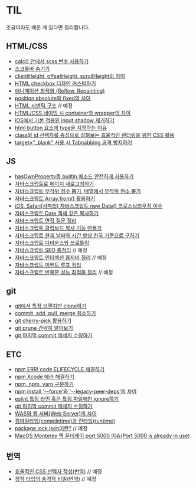 # TIL

조금이라도 배운 게 있다면 정리합니다.

## HTML/CSS

- [calc() 안에서 scss 변수 사용하기](./html-css/20201130.md)
- [스크롤바 숨기기](./html-css/20201208.md)
- [clientHeight, offsetHeight, scrollHeight의 차이](./html-css/20201214.md)
- [HTML checkbox 디자인 커스텀하기](./html-css/20201218.md)
- [애니메이션 최적화 (Reflow, Repainting)](./html-css/20201222.md)
- [position absolute와 fixed의 차이](./html-css/20210106.md)
- [HTML 시멘틱 구조](./html-css/20210120.md) // 예정
- [HTML/CSS 네이밍 시 container와 wrapper의 차이](./html-css/20210617.md)
- [iOS에서 기본 적용된 input shadow 제거하기](./html-css/20210908.md)
- [html button 요소에 type을 지정하는 이유](./html-css/20210910.md)
- [class와 id 선택자를 중심으로 살펴보는 효율적인 렌더링을 위한 CSS 활용](./html-css/20211008.md)
- [target="\_blank" 사용 시 Tabnabbing 공격 방지하기](./html-css/20220119.md)

## JS

- [hasOwnProperty등 builtin 메소드 안전하게 사용하기](./js/20201201.md)
- [자바스크립트로 페이지 새로고침하기](./js/20201209.md)
- [자바스크립트 무작위 정수 뽑기, 배열에서 무작위 원소 뽑기](./js/20210301.md)
- [자바스크립트 Array.from() 활용하기](./js/20210309.md)
- [iOS, Safari(사파리) 자바스크립트 new Date() 크로스브라우징 이슈](./js/20210627.md)
- [자바스크립트 Date 객체 깊은 복사하기](./js/20210707.md)
- [자바스크립트 면접 질문 정리](./js/20210802.md)
- [자바스크립트 클립보드 복사 기능 만들기](./js/20210905.md)
- [자바스크립트 현재 날짜와 시간 항상 한국 기준으로 구하기](./js/20210914.md)
- [자바스크립트 디바운스와 쓰로틀링](./js/20210915.md)
- [자바스크립트 SEO 총정리](./js/20210921.md) // 예정
- [자바스크립트 인터섹션 옵저버 정리](./js/20210930.md) // 예정
- [자바스크립트 이벤트 루프 정리](./js/20211021.md)
- [자바스크립트 반복문 성능 최적화 정리](./js/20211122.md) // 예정

## git

- [git에서 특정 브랜치만 clone하기](./git/20201202.md)
- [commit, add, pull, merge 취소하기](./git/20201203.md)
- [git cherry-pick 활용하기](./git/20210629.md)
- [git prune 간략히 알아보기](./git/20210710.md)
- [git 마지막 commit 메세지 수정하기](./git/20210716.md)

## ETC

- [npm ERR! code ELIFECYCLE 해결하기](/etc/20201219.md)
- [npm Xcode 에러 해결하기](/etc/20201220.md)
- [npm, npm, yarn 구분하기](/etc/20210104.md)
- [npm install '--force'와 '--legacy-peer-deps'의 차이](/etc/20211108.md)
- [eslint 특정 라인 혹은 특정 파일에만 ignore하기](/etc/20210925.md)
- [git 마지막 commit 메세지 수정하기](./git/20210716.md)
- [WAS와 웹 서버(Web Server)의 차이](/etc/20211018.md)
- [컴파일타임(compiletime)과 런타임(runtime)](/etc/20211027.md)
- [package.lock.json이란?](/etc/20211119.md) // 예정
- [MacOS Monterey 맥 몬테레이 port 5000 이슈(Port 5000 is already in use)](/etc/20220323.md)

## 번역

- [효율적인 CSS 선택자 작성(번역)](/article/20211017.md) // 예정
- [정적 타입의 충격적 비밀(번역)](/article/20211109.md) // 예정

